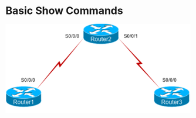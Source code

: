 # Basic Show Commands

![This is the Lab Topology used for this lab.](../../.gitbook/assets/image%20%285%29.png)



